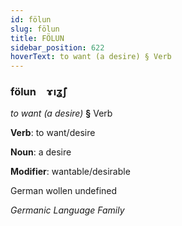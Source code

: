 ```yaml
---
id: fölun
slug: fölun
title: FÖLUN
sidebar_position: 622
hoverText: to want (a desire) § Verb
---
```


### fölun&emsp;<span kind="abugida">ɤıʓ̃ʃ</span>

*to want (a desire)* **§** Verb

**Verb**: to want/desire

**Noun**: a desire

**Modifier**: wantable/desirable

German wollen undefined

*Germanic Language Family*